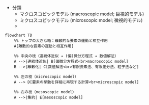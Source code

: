 - 分類
	- マクロスコピックモデル (macroscopic model; 巨視的モデル)
	- ミクロスコピックモデル (microscopic model; 微視的モデル)
	- 
```mermaid
flowchart TD
    %% トップの大きな箱：離散的な要素の運動と相互作用
    A[離散的な要素の運動と相互作用] 

    %% 中央の枝（連続体近似 → (偏)微分方程式 → 数値解法）
    A -->|連続体近似| B[偏微分方程式<br>macroscopic model] 
    B -->|離散化| C[数値解法<br>有限要素法、有限差分法、粒子法など]

    %% 左の枝（microscopic model）
    A --> D[要素の挙動を詳細に再現する計算<br>microscopic model]

    %% 右の枝（mesoscopic model）
    A -->|集約| E[mesoscopic model]
```